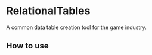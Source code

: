 # RelationalTables
A common data table creation tool for the game industry.

## How to use
```csharp

```
